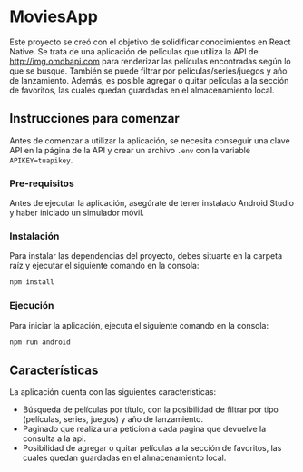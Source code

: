 # MoviesApp

Este proyecto se creó con el objetivo de solidificar conocimientos en React Native. Se trata de una aplicación de películas que utiliza la API de http://img.omdbapi.com para renderizar las películas encontradas según lo que se busque. También se puede filtrar por películas/series/juegos y año de lanzamiento. Además, es posible agregar o quitar películas a la sección de favoritos, las cuales quedan guardadas en el almacenamiento local.

## Instrucciones para comenzar

Antes de comenzar a utilizar la aplicación, se necesita conseguir una clave API en la página de la API y crear un archivo `.env` con la variable `APIKEY=tuapikey`.

### Pre-requisitos

Antes de ejecutar la aplicación, asegúrate de tener instalado Android Studio y haber iniciado un simulador móvil.

### Instalación

Para instalar las dependencias del proyecto, debes situarte en la carpeta raíz y ejecutar el siguiente comando en la consola:

```bash
npm install
```

### Ejecución

Para iniciar la aplicación, ejecuta el siguiente comando en la consola:

```bash
npm run android
```

## Características

La aplicación cuenta con las siguientes características:

- Búsqueda de películas por título, con la posibilidad de filtrar por tipo (películas, series, juegos) y año de lanzamiento.
- Paginado que realiza una peticion a cada pagina que devuelve la consulta a la api.
- Posibilidad de agregar o quitar películas a la sección de favoritos, las cuales quedan guardadas en el almacenamiento local.
